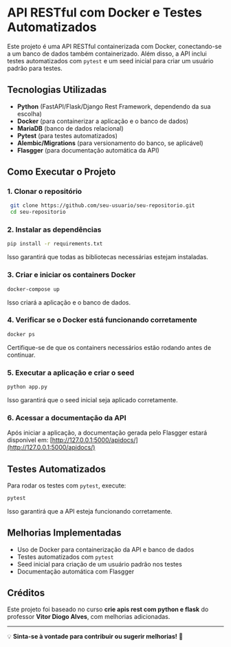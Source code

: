 
# API RESTful com Docker e Testes Automatizados

Este projeto é uma API RESTful containerizada com Docker, conectando-se a um banco de dados também containerizado. Além disso, a API inclui testes automatizados com `pytest` e um seed inicial para criar um usuário padrão para testes.

## Tecnologias Utilizadas
- **Python** (FastAPI/Flask/Django Rest Framework, dependendo da sua escolha)
- **Docker** (para containerizar a aplicação e o banco de dados)
- **MariaDB** (banco de dados relacional)
- **Pytest** (para testes automatizados)
- **Alembic/Migrations** (para versionamento do banco, se aplicável)
- **Flasgger** (para documentação automática da API)

## Como Executar o Projeto

### 1. Clonar o repositório
```sh
 git clone https://github.com/seu-usuario/seu-repositorio.git
 cd seu-repositorio
```

### 2. Instalar as dependências
```sh
pip install -r requirements.txt
```
Isso garantirá que todas as bibliotecas necessárias estejam instaladas.

### 3. Criar e iniciar os containers Docker
```sh
docker-compose up
```
Isso criará a aplicação e o banco de dados.

### 4. Verificar se o Docker está funcionando corretamente
```sh
docker ps
```
Certifique-se de que os containers necessários estão rodando antes de continuar.

### 5. Executar a aplicação e criar o seed
```sh
python app.py
```
Isso garantirá que o seed inicial seja aplicado corretamente.

### 6. Acessar a documentação da API
Após iniciar a aplicação, a documentação gerada pelo Flasgger estará disponível em:
[http://127.0.0.1:5000/apidocs/](http://127.0.0.1:5000/apidocs/)

## Testes Automatizados
Para rodar os testes com `pytest`, execute:
```sh
pytest
```
Isso garantirá que a API esteja funcionando corretamente.

## Melhorias Implementadas
- Uso de Docker para containerização da API e banco de dados
- Testes automatizados com `pytest`
- Seed inicial para criação de um usuário padrão nos testes
- Documentação automática com Flasgger

## Créditos
Este projeto foi baseado no curso **crie apis rest com python e flask** do professor **Vitor Diogo Alves**, com melhorias adicionadas.

---

💡 **Sinta-se à vontade para contribuir ou sugerir melhorias!** 🚀
